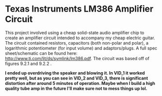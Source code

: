 # Texas Instruments LM386 Amplifier Circuit

This project involved using a cheap solid-state audio amplifier chip to create an amplifier circuit intended to accompany my cheap electric guitar. The circuit contained resistors, capacitors (both non-polar and polar), a logarithmic potentiometer (for input volume) and adaptors/plugs. A full spec sheet/schematic can be found here: http://www.ti.com/lit/ds/symlink/lm386.pdf. The circuit was based off of figures 9.2.1 and 9.2.2 .

**I ended up overdriving the speaker and blowing it. In VID_1 it worked pretty well, but as you can see in VID_2 and VID_3, there is significant distortion after around 5 minutes of operation. Maybe when I build a high quality tube amp in the future I'll make sure not to mess things up lol.**
